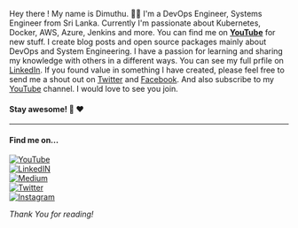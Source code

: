 Hey there ! 
My name is Dimuthu. 👋🤓
I'm a DevOps Engineer, Systems Engineer from Sri Lanka. Currently I'm passionate about Kubernetes, Docker, AWS, Azure, Jenkins and more. You can find me on **<a href="https://www.youtube.com/channel/UCovlVsoRVItner26ZJPBjmQ" target="_blank">YouTube</a>** for new stuff.
I create blog posts and open source packages mainly about DevOps and System Engineering. I have a passion for learning and sharing my knowledge with others in a different ways. You can see my full prfile on <a href="https://www.linkedin.com/in/dimuthu-daundasekara-2b002271/" target="_blank">LinkedIn</a>. If you found value in something I have created, please feel free to send me a shout out on <a href="https://twitter.com/dimuit86" target="_blank">Twitter</a> and <a href="https://www.facebook.com/dimuit86/" target="_blank">Facebook</a>. And also subscribe to my <a href="https://www.youtube.com/channel/UCovlVsoRVItner26ZJPBjmQ" target="_blank">YouTube</a> channel. I would love to see you join.
#### **Stay awesome!** :heartbeat: :heart:

***

#### Find me on...
[![YouTube]({{site.baseurl}}/images/pages/soical-icons/youtube.png)](https://www.youtube.com/channel/UCovlVsoRVItner26ZJPBjmQ)  
[![LinkedIN]({{site.baseurl}}/images/pages/soical-icons/linkedin.png)](https://www.linkedin.com/in/dimuthu-daundasekara-2b002271)  
[![Medium]({{site.baseurl}}/images/pages/soical-icons/medium.png)](https://medium.com/@dimuit86)  
[![Twitter]({{site.baseurl}}/images/pages/soical-icons/twitter.png)](https://twitter.com/dimuit86)  
[![Instagram]({{site.baseurl}}/images/pages/soical-icons/instagram.png)](https://www.instagram.com/dimuit86)  

*Thank You for reading!*


